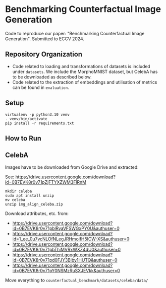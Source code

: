 # Benchmarking Counterfactual Image Generation
Code to reproduce our paper: "Benchmarking Counterfactual Image Generation".
Submitted to ECCV 2024.

## Repository Organization

- Code related to loading and transformations of datasets is included under `datasets`. We include the MorphoMNIST dataset, but CelebA has to be downloaded as described below.
- Code related to the extraction of embeddings and utilisation of metrics can be found in `evaluation`.

## Setup
```
virtualenv -p python3.10 venv
. venv/bin/activate
pip install -r requirements.txt
```

## How to Run


## CelebA
Images have to be downloaded from Google Drive and extracted:

See: https://drive.usercontent.google.com/download?id=0B7EVK8r0v71pZjFTYXZWM3FlRnM

```
mkdir celeba
sudo apt install unzip
mv celeba
unzip img_align_celeba.zip
```

Download attributes, etc. from:
- https://drive.usercontent.google.com/download?id=0B7EVK8r0v71pblRyaVFSWGxPY0U&authuser=0
- https://drive.usercontent.google.com/download?id=1_ee_0u7vcNLOfNLegJRHmolfH5ICW-XS&authuser=0
- https://drive.usercontent.google.com/download?id=0B7EVK8r0v71pbThiMVRxWXZ4dU0&authuser=0
- https://drive.usercontent.google.com/download?id=0B7EVK8r0v71pd0FJY3Blby1HUTQ&authuser=0
- https://drive.usercontent.google.com/download?id=0B7EVK8r0v71pY0NSMzRuSXJEVkk&authuser=0

Move everything to `counterfactual_benchmark/datasets/celeba/data/`
